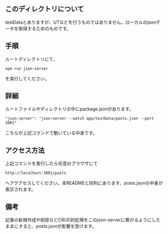 ## このディレクトリについて

testDataとありますが、UTなどを行うものではありません。ローカルのjsonデータを取得するためのものです。

## 手順

ルートディレクトリにて、

```
npm run json-server
```

を実行してください。

## 詳細

ルートファイルやディレクトリの中にpackage.jsonがあります。

```
"json-server": "json-server --watch app/testData/posts.json --port 3001"
```

こちらが上記コマンドで動いている中身です。

## アクセス方法

上記コマンドを実行したら任意のブラウザにて

```
http://localhost:3001/posts
```

へアクアセスしてください。本READMEと同列にあります、posts.jsonの中身が表示されます。

## 備考

記事の新規作成や削除などCRUD的処理をこのjson-serverに繋がるようにしたままにすると、posts.jsonが影響を受けます。
